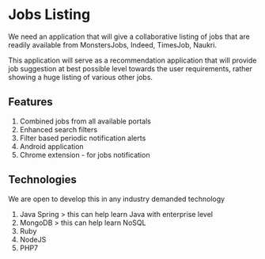 # Jobs Listing

We need an application that will give a collaborative listing of jobs that are readily available from MonstersJobs, Indeed, TimesJob, Naukri.

This application will serve as a recommendation application that will provide job suggestion at best possible level towards the user requirements, rather showing a huge listing of various other jobs.

## Features

1. Combined jobs from all available portals
1. Enhanced search filters
1. Filter based periodic notification alerts
1. Android application
1. Chrome extension - for jobs notification

## Technologies

We are open to develop this in any industry demanded technology

1. Java Spring > this can help learn Java with enterprise level
1. MongoDB > this can help learn NoSQL
1. Ruby
1. NodeJS
1. PHP7